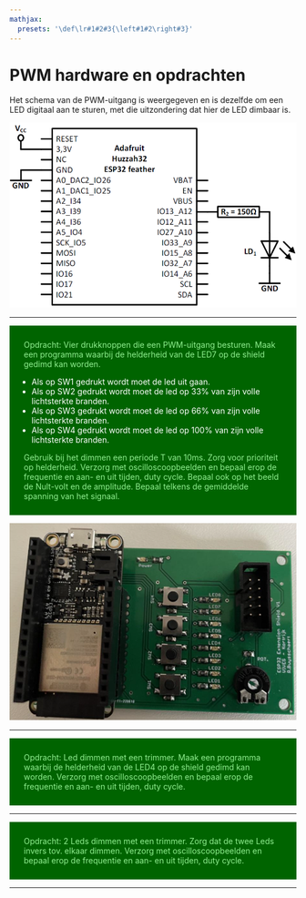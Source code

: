 ```yaml
---
mathjax:
  presets: '\def\lr#1#2#3{\left#1#2\right#3}'
---
```


# PWM hardware en opdrachten

Het schema van de PWM-uitgang is weergegeven en is dezelfde om een LED digitaal aan te sturen, met die uitzondering dat hier de LED dimbaar is.

![example image](./images/schema1.png "Een PWM-uitgang op de ESP32.")

***
<div style="background-color:darkgreen; text-align:left; vertical-align:left; padding:15px;">
<p style="color:lightgreen; margin:10px">
Opdracht: Vier drukknoppen die een PWM-uitgang besturen. Maak een programma waarbij de helderheid van de LED7 op de shield gedimd kan worden.
</p>
<ul>
<li style="color:white">Als op SW1 gedrukt wordt moet de led uit gaan.</li>
<li style="color:white">Als op SW2 gedrukt wordt moet de led op 33% van zijn volle lichtsterkte branden.</li>
<li style="color:white">Als op SW3 gedrukt wordt moet de led op 66% van zijn volle lichtsterkte branden.</li>
<li style="color:white">Als op SW4 gedrukt wordt moet de led op 100% van zijn volle lichtsterkte branden.</li>
</ul>
<p style="color:lightgreen; margin:10px">
Gebruik bij het dimmen een periode T van 10ms. Zorg voor prioriteit op helderheid. Verzorg met oscilloscoopbeelden en bepaal erop de frequentie en aan- en uit tijden, duty cycle. Bepaal ook op het beeld de Nult-volt en de amplitude. Bepaal telkens de gemiddelde spanning van het signaal. </p>
</div>

![example image](./images/oef1.png "Esp32 opstelling met shield.")

***
<div style="background-color:darkgreen; text-align:left; vertical-align:left; padding:15px;">
<p style="color:lightgreen; margin:10px">
Opdracht: Led dimmen met een trimmer. Maak een programma waarbij de helderheid van de LED4 op de shield gedimd kan worden. Verzorg met oscilloscoopbeelden en bepaal erop de frequentie en aan- en uit tijden, duty cycle.
</p>
</div>

***

<div style="background-color:darkgreen; text-align:left; vertical-align:left; padding:15px;">
<p style="color:lightgreen; margin:10px">
Opdracht: 2 Leds dimmen met een trimmer. Zorg dat de twee Leds invers tov. elkaar dimmen. Verzorg met oscilloscoopbeelden en bepaal erop de frequentie en aan- en uit tijden, duty cycle.
</p>
</div>

***